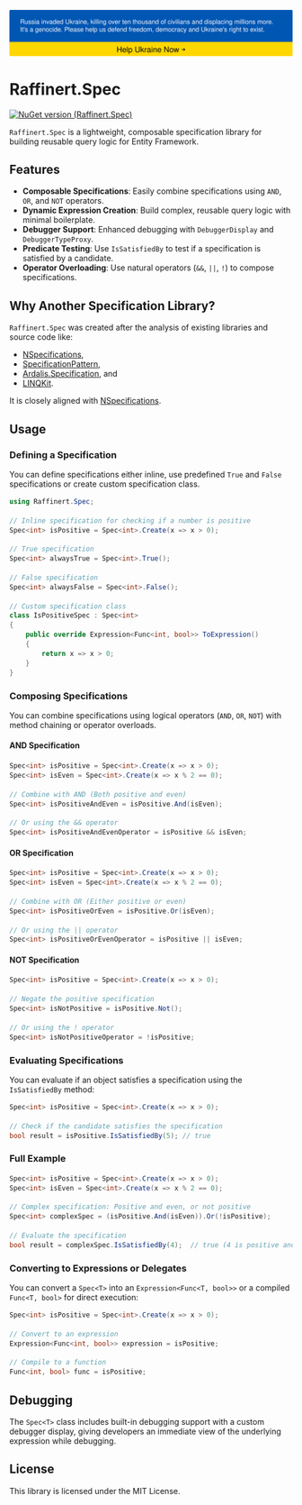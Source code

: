 [![Stand With Ukraine](https://raw.githubusercontent.com/vshymanskyy/StandWithUkraine/main/banner2-direct.svg)](https://stand-with-ukraine.pp.ua)

# Raffinert.Spec
[![NuGet version (Raffinert.Spec)](https://img.shields.io/nuget/v/Raffinert.Spec.svg?style=flat-square)](https://www.nuget.org/packages/Raffinert.Spec/)

`Raffinert.Spec` is a lightweight, composable specification library for building reusable query logic for Entity Framework.

## Features
- **Composable Specifications**: Easily combine specifications using `AND`, `OR`, and `NOT` operators.
- **Dynamic Expression Creation**: Build complex, reusable query logic with minimal boilerplate.
- **Debugger Support**: Enhanced debugging with `DebuggerDisplay` and `DebuggerTypeProxy`.
- **Predicate Testing**: Use `IsSatisfiedBy` to test if a specification is satisfied by a candidate.
- **Operator Overloading**: Use natural operators (`&&`, `||`, `!`) to compose specifications.

## Why Another Specification Library?

`Raffinert.Spec` was created after the analysis of existing libraries and source code like:
* [NSpecifications](https://github.com/miholler/NSpecifications), 
* [SpecificationPattern](https://github.com/vkhorikov/SpecificationPattern), 
* [Ardalis.Specification](https://github.com/ardalis/Specification), and 
* [LINQKit](https://github.com/scottksmith95/LINQKit).

It is closely aligned with [NSpecifications](https://github.com/miholler/NSpecifications).

## Usage

### Defining a Specification

You can define specifications either inline, use predefined `True` and `False` specifications or create custom specification class.

```csharp
using Raffinert.Spec;

// Inline specification for checking if a number is positive
Spec<int> isPositive = Spec<int>.Create(x => x > 0);

// True specification
Spec<int> alwaysTrue = Spec<int>.True();

// False specification
Spec<int> alwaysFalse = Spec<int>.False();

// Custom specification class
class IsPositiveSpec : Spec<int>
{
	public override Expression<Func<int, bool>> ToExpression()
	{
		return x => x > 0;
	}
}
```

### Composing Specifications

You can combine specifications using logical operators (`AND`, `OR`, `NOT`) with method chaining or operator overloads.

#### AND Specification

```csharp
Spec<int> isPositive = Spec<int>.Create(x => x > 0);
Spec<int> isEven = Spec<int>.Create(x => x % 2 == 0);

// Combine with AND (Both positive and even)
Spec<int> isPositiveAndEven = isPositive.And(isEven);

// Or using the && operator
Spec<int> isPositiveAndEvenOperator = isPositive && isEven;
```

#### OR Specification

```csharp
Spec<int> isPositive = Spec<int>.Create(x => x > 0);
Spec<int> isEven = Spec<int>.Create(x => x % 2 == 0);

// Combine with OR (Either positive or even)
Spec<int> isPositiveOrEven = isPositive.Or(isEven);

// Or using the || operator
Spec<int> isPositiveOrEvenOperator = isPositive || isEven;
```

#### NOT Specification

```csharp
Spec<int> isPositive = Spec<int>.Create(x => x > 0);

// Negate the positive specification
Spec<int> isNotPositive = isPositive.Not();

// Or using the ! operator
Spec<int> isNotPositiveOperator = !isPositive;
```

### Evaluating Specifications

You can evaluate if an object satisfies a specification using the `IsSatisfiedBy` method:

```csharp
Spec<int> isPositive = Spec<int>.Create(x => x > 0);

// Check if the candidate satisfies the specification
bool result = isPositive.IsSatisfiedBy(5); // true
```

### Full Example

```csharp
Spec<int> isPositive = Spec<int>.Create(x => x > 0);
Spec<int> isEven = Spec<int>.Create(x => x % 2 == 0);

// Complex specification: Positive and even, or not positive
Spec<int> complexSpec = (isPositive.And(isEven)).Or(!isPositive);

// Evaluate the specification
bool result = complexSpec.IsSatisfiedBy(4);  // true (4 is positive and even)
```

### Converting to Expressions or Delegates

You can convert a `Spec<T>` into an `Expression<Func<T, bool>>` or a compiled `Func<T, bool>` for direct execution:

```csharp
Spec<int> isPositive = Spec<int>.Create(x => x > 0);

// Convert to an expression
Expression<Func<int, bool>> expression = isPositive;

// Compile to a function
Func<int, bool> func = isPositive;
```

## Debugging

The `Spec<T>` class includes built-in debugging support with a custom debugger display, giving developers an immediate view of the underlying expression while debugging.

## License

This library is licensed under the MIT License.
